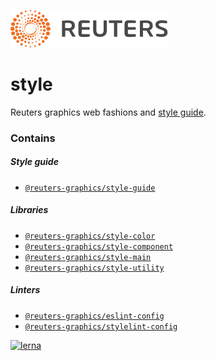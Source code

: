 ![](badge.svg)

# style

Reuters graphics web fashions and [style guide](https://reuters-graphics.github.io/style/).

### Contains

##### Style guide
- [`@reuters-graphics/style-guide`](https://github.com/reuters-graphics/style/tree/master/packages/guide)

##### Libraries
- [`@reuters-graphics/style-color`](https://github.com/reuters-graphics/style/tree/master/packages/color)
- [`@reuters-graphics/style-component`](https://github.com/reuters-graphics/style/tree/master/packages/component)
- [`@reuters-graphics/style-main`](https://github.com/reuters-graphics/style/tree/master/packages/main)
- [`@reuters-graphics/style-utility`](https://github.com/reuters-graphics/style/tree/master/packages/utility)

##### Linters
- [`@reuters-graphics/eslint-config`](https://github.com/reuters-graphics/style/tree/master/packages/eslint-config)
- [`@reuters-graphics/stylelint-config`](https://github.com/reuters-graphics/style/tree/master/packages/stylelint-config)

[![lerna](https://img.shields.io/badge/maintained%20with-lerna-cc00ff.svg)](https://lerna.js.org/)
